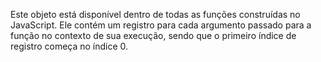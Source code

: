 Este objeto está disponível dentro de todas as funções construídas no JavaScript. Ele contém um registro para cada argumento passado para a função no contexto de sua execução, sendo que o primeiro índice de registro começa no índice 0.
